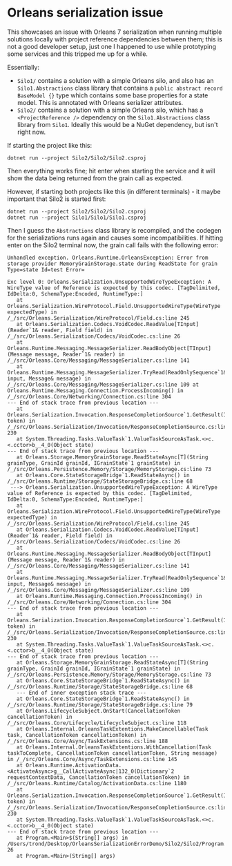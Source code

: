# Orleans serialization issue

This showcases an issue with Orleans 7 serialization when running multiple solutions locally with project reference dependencies between them; this is not a good developer setup, just one I happened to use while prototyping some services and this tripped me up for a while.

Essentially:

- `Silo1/` contains a solution with a simple Orleans silo, and also has an `Silo1.Abstractions` class library that contains a `public abstract record BaseModel {}` type which contains some base properties for a state model. This is annotated with Orleans serializer attributes.
- `Silo2/` contains a solution with a simple Orleans silo, which has a `<ProjectReference />` dependency on the `Silo1.Abstractions` class library from `Silo1`. Ideally this would be a NuGet dependency, but isn't right now.

If starting the project like this:

```
dotnet run --project Silo2/Silo2/Silo2.csproj
```

Then everything works fine; hit enter when starting the service and it will show the data being returned from the grain call as expected.

However, if starting both projects like this (in different terminals) - it maybe important that Silo2 is started first:

```
dotnet run --project Silo2/Silo2/Silo2.csproj
dotnet run --project Silo1/Silo1/Silo1.csproj
```

Then I guess the `Abstractions` class library is recompiled, and the codegen for the serializations runs again and causes some incompatibilities. If hitting enter on the Silo2 terminal now, the grain call fails with the following error:

```
Unhandled exception. Orleans.Runtime.OrleansException: Error from storage provider MemoryGrainStorage.state during ReadState for grain Type=state Id=test Error=

Exc level 0: Orleans.Serialization.UnsupportedWireTypeException: A WireType value of Reference is expected by this codec. [TagDelimited, IdDelta:0, SchemaType:Encoded, RuntimeType:]
   at Orleans.Serialization.WireProtocol.Field.UnsupportedWireType(WireType expectedType) in /_/src/Orleans.Serialization/WireProtocol/Field.cs:line 245
   at Orleans.Serialization.Codecs.VoidCodec.ReadValue[TInput](Reader`1& reader, Field field) in /_/src/Orleans.Serialization/Codecs/VoidCodec.cs:line 26
   at Orleans.Runtime.Messaging.MessageSerializer.ReadBodyObject[TInput](Message message, Reader`1& reader) in /_/src/Orleans.Core/Messaging/MessageSerializer.cs:line 141
   at Orleans.Runtime.Messaging.MessageSerializer.TryRead(ReadOnlySequence`1& input, Message& message) in /_/src/Orleans.Core/Messaging/MessageSerializer.cs:line 109 at Orleans.Runtime.Messaging.Connection.ProcessIncoming() in /_/src/Orleans.Core/Networking/Connection.cs:line 304
--- End of stack trace from previous location ---
   at Orleans.Serialization.Invocation.ResponseCompletionSource`1.GetResult(Int16 token) in /_/src/Orleans.Serialization/Invocation/ResponseCompletionSource.cs:line 230
   at System.Threading.Tasks.ValueTask`1.ValueTaskSourceAsTask.<>c.<.cctor>b__4_0(Object state)
--- End of stack trace from previous location ---
   at Orleans.Storage.MemoryGrainStorage.ReadStateAsync[T](String grainType, GrainId grainId, IGrainState`1 grainState) in /_/src/Orleans.Persistence.Memory/Storage/MemoryStorage.cs:line 73
   at Orleans.Core.StateStorageBridge`1.ReadStateAsync() in /_/src/Orleans.Runtime/Storage/StateStorageBridge.cs:line 68
 ---> Orleans.Serialization.UnsupportedWireTypeException: A WireType value of Reference is expected by this codec. [TagDelimited, IdDelta:0, SchemaType:Encoded, RuntimeType:]
   at Orleans.Serialization.WireProtocol.Field.UnsupportedWireType(WireType expectedType) in /_/src/Orleans.Serialization/WireProtocol/Field.cs:line 245
   at Orleans.Serialization.Codecs.VoidCodec.ReadValue[TInput](Reader`1& reader, Field field) in /_/src/Orleans.Serialization/Codecs/VoidCodec.cs:line 26
   at Orleans.Runtime.Messaging.MessageSerializer.ReadBodyObject[TInput](Message message, Reader`1& reader) in /_/src/Orleans.Core/Messaging/MessageSerializer.cs:line 141
   at Orleans.Runtime.Messaging.MessageSerializer.TryRead(ReadOnlySequence`1& input, Message& message) in /_/src/Orleans.Core/Messaging/MessageSerializer.cs:line 109
   at Orleans.Runtime.Messaging.Connection.ProcessIncoming() in /_/src/Orleans.Core/Networking/Connection.cs:line 304
--- End of stack trace from previous location ---
   at Orleans.Serialization.Invocation.ResponseCompletionSource`1.GetResult(Int16 token) in /_/src/Orleans.Serialization/Invocation/ResponseCompletionSource.cs:line 230
   at System.Threading.Tasks.ValueTask`1.ValueTaskSourceAsTask.<>c.<.cctor>b__4_0(Object state)
--- End of stack trace from previous location ---
   at Orleans.Storage.MemoryGrainStorage.ReadStateAsync[T](String grainType, GrainId grainId, IGrainState`1 grainState) in /_/src/Orleans.Persistence.Memory/Storage/MemoryStorage.cs:line 73
   at Orleans.Core.StateStorageBridge`1.ReadStateAsync() in /_/src/Orleans.Runtime/Storage/StateStorageBridge.cs:line 68
   --- End of inner exception stack trace ---
   at Orleans.Core.StateStorageBridge`1.ReadStateAsync() in /_/src/Orleans.Runtime/Storage/StateStorageBridge.cs:line 79
   at Orleans.LifecycleSubject.OnStart(CancellationToken cancellationToken) in /_/src/Orleans.Core/Lifecycle/LifecycleSubject.cs:line 118
   at Orleans.Internal.OrleansTaskExtentions.MakeCancellable(Task task, CancellationToken cancellationToken) in /_/src/Orleans.Core/Async/TaskExtensions.cs:line 188
   at Orleans.Internal.OrleansTaskExtentions.WithCancellation(Task taskToComplete, CancellationToken cancellationToken, String message) in /_/src/Orleans.Core/Async/TaskExtensions.cs:line 145
   at Orleans.Runtime.ActivationData.<ActivateAsync>g__CallActivateAsync|132_0(Dictionary`2 requestContextData, CancellationToken cancellationToken) in /_/src/Orleans.Runtime/Catalog/ActivationData.cs:line 1180
   at Orleans.Serialization.Invocation.ResponseCompletionSource`1.GetResult(Int16 token) in /_/src/Orleans.Serialization/Invocation/ResponseCompletionSource.cs:line 230
   at System.Threading.Tasks.ValueTask`1.ValueTaskSourceAsTask.<>c.<.cctor>b__4_0(Object state)
--- End of stack trace from previous location ---
   at Program.<Main>$(String[] args) in /Users/trond/Desktop/OrleansSerializationErrorDemo/Silo2/Silo2/Program.cs:line 26
   at Program.<Main>(String[] args)
```
